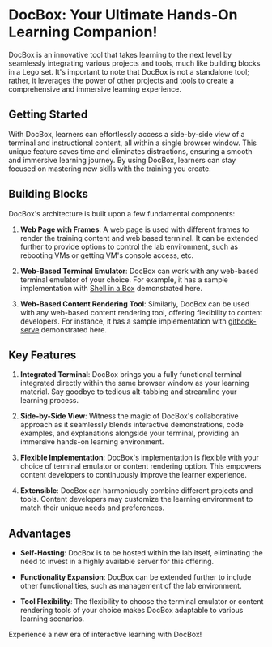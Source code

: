 # DocBox: Your Ultimate Hands-On Learning Companion!

DocBox is an innovative tool that takes learning to the next level by seamlessly integrating various projects and tools, much like building blocks in a Lego set. It's important to note that DocBox is not a standalone tool; rather, it leverages the power of other projects and tools to create a comprehensive and immersive learning experience.

## Getting Started

With DocBox, learners can effortlessly access a side-by-side view of a terminal and instructional content, all within a single browser window. This unique feature saves time and eliminates distractions, ensuring a smooth and immersive learning journey. By using DocBox, learners can stay focused on mastering new skills with the training you create.

## Building Blocks

DocBox's architecture is built upon a few fundamental components:

1. **Web Page with Frames**: A web page is used with different frames to render the training content and web based terminal. It can be extended further to provide options to control the lab environment, such as rebooting VMs or getting VM's console access, etc.

2. **Web-Based Terminal Emulator**: DocBox can work with any web-based terminal emulator of your choice. For example, it has a sample implementation with [Shell in a Box](https://github.com/shellinabox/shellinabox) demonstrated here.

3. **Web-Based Content Rendering Tool**: Similarly, DocBox can be used with any web-based content rendering tool, offering flexibility to content developers. For instance, it has a sample implementation with [gitbook-serve](https://www.npmjs.com/package/gitbook-serve) demonstrated here.

## Key Features

1. **Integrated Terminal**: DocBox brings you a fully functional terminal integrated directly within the same browser window as your learning material. Say goodbye to tedious alt-tabbing and streamline your learning process.

2. **Side-by-Side View**: Witness the magic of DocBox's collaborative approach as it seamlessly blends interactive demonstrations, code examples, and explanations alongside your terminal, providing an immersive hands-on learning environment.

3. **Flexible Implementation**: DocBox's implementation is flexible with your choice of terminal emulator or content rendering option. This empowers content developers to continuously improve the learner experience.

4. **Extensible**: DocBox can harmoniously combine different projects and tools. Content developers may customize the learning environment to match their unique needs and preferences.

## Advantages

- **Self-Hosting**: DocBox is to be hosted within the lab itself, eliminating the need to invest in a highly available server for this offering.

- **Functionality Expansion**: DocBox can be extended further to include other functionalities, such as management of the lab environment.

- **Tool Flexibility**: The flexibility to choose the terminal emulator or content rendering tools of your choice makes DocBox adaptable to various learning scenarios.

Experience a new era of interactive learning with DocBox!
